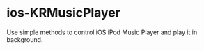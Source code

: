 ios-KRMusicPlayer
=================

Use simple methods to control iOS iPod Music Player and play it in background.
